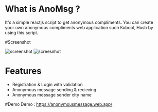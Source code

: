 # What is AnoMsg ?
It's a simple reactjs script to get anonymous compliments. You can create your own anonymous  compliments web application such Kubool, Hush by using this script.

#Screenshot

![screenshot](https://i.ibb.co/64DCCHY/Screenshot-1.png)
![screesnhot](https://image.prntscr.com/image/U9asOMc8Q8CC3iRG3-jYcQ.png)

# Features
 - Registration & Login with validation
 - Anonymous message sending & recieving
 - Anonymous message sender city name
 

#Demo
Demo : https://anonymousmessage.web.app/


